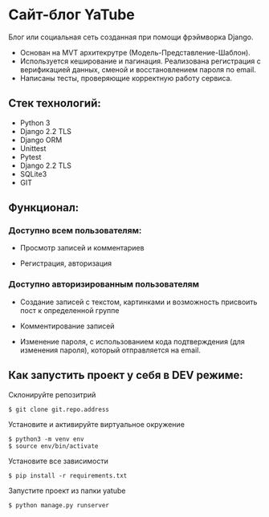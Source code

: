 # Сайт-блог YaTube
Блог или социальная сеть созданная при помощи фрэймворка Django.

- Основан на MVT архитекрутре (Модель-Представление-Шаблон).
- Используется кеширование и пагинация. Реализована регистрация с верификацией данных,
сменой и восстановлением пароля по email. 
- Написаны тесты, проверяющие корректную работу сервиса.
## Стек технологий:
- Python 3
- Django 2.2 TLS
- Django ORM
- Unittest
- Pytest
- Django 2.2 TLS
- SQLite3
- GIT

## Функционал:
### Доступно всем пользователям:

- Просмотр записей и комментариев

- Регистрация, авторизация

### Доступно авторизированным пользователям

- Создание записей с текстом, картинками и возможность присвоить пост к определенной группе

- Комментирование записей

- Изменение пароля, с использованием кода подтверждения (для изменения пароля), который отправляется на email.

## Как запустить проект у себя в DEV режиме:

Склонируйте репозитрий

    $ git clone git.repo.address
Установите и активируйте виртуальное окружение

    $ python3 -m venv env
    $ source env/bin/activate
Установите все зависимости

    $ pip install -r requirements.txt
Запустите проект из папки yatube

    $ python manage.py runserver
